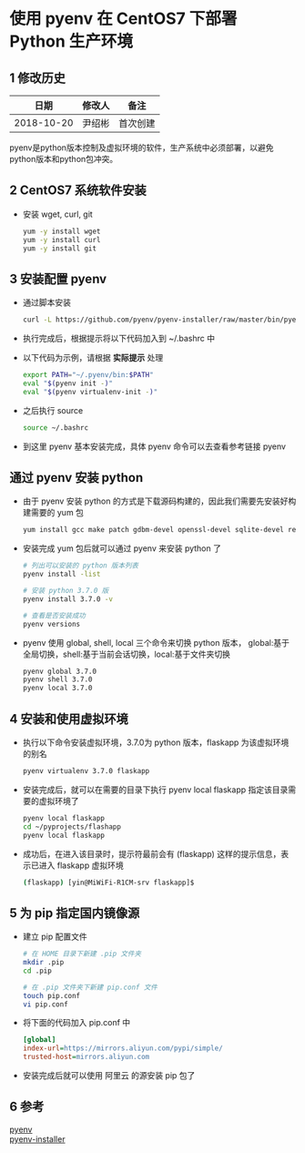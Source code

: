 # 使用 pyenv 在 CentOS7 下部署 Python 生产环境

## 1 修改历史

日期|修改人|备注
-|-|-
2018-10-20|尹绍彬|首次创建

pyenv是python版本控制及虚拟环境的软件，生产系统中必须部署，以避免python版本和python包冲突。

## 2 CentOS7 系统软件安装

* 安装 wget, curl, git

  ```bash
  yum -y install wget
  yum -y install curl
  yum -y install git
  ```

## 3 安装配置 pyenv

* 通过脚本安装

  ```bash
  curl -L https://github.com/pyenv/pyenv-installer/raw/master/bin/pyenv-installer | bash
  ```

* 执行完成后，根据提示将以下代码加入到 ~/.bashrc 中
* 以下代码为示例，请根据 **实际提示** 处理

  ```bash
  export PATH="~/.pyenv/bin:$PATH"
  eval "$(pyenv init -)"
  eval "$(pyenv virtualenv-init -)"
  ```

* 之后执行 source

  ```bash
  source ~/.bashrc
  ```

* 到这里 pyenv 基本安装完成，具体 pyenv 命令可以去查看参考链接 pyenv

## 通过 pyenv 安装 python

* 由于 pyenv 安装 python 的方式是下载源码构建的，因此我们需要先安装好构建需要的 yum 包

  ```bash
  yum install gcc make patch gdbm-devel openssl-devel sqlite-devel readline-devel zlib-devel bzip2-devel libffi-devel -y
  ```

* 安装完成 yum 包后就可以通过 pyenv 来安装 python 了

  ```bash
  # 列出可以安装的 python 版本列表
  pyenv install -list

  # 安装 python 3.7.0 版
  pyenv install 3.7.0 -v

  # 查看是否安装成功
  pyenv versions
  ```

* pyenv 使用 global, shell, local 三个命令来切换 python 版本， global:基于全局切换，shell:基于当前会话切换，local:基于文件夹切换

  ```bash
  pyenv global 3.7.0
  pyenv shell 3.7.0
  pyenv local 3.7.0
  ```

## 4 安装和使用虚拟环境

* 执行以下命令安装虚拟环境，3.7.0为 python 版本，flaskapp 为该虚拟环境的别名

  ```bash
  pyenv virtualenv 3.7.0 flaskapp
  ```

* 安装完成后，就可以在需要的目录下执行 pyenv local flaskapp 指定该目录需要的虚拟环境了

  ```bash
  pyenv local flaskapp
  cd ~/pyprojects/flashapp
  pyenv local flaskapp
  ```

* 成功后，在进入该目录时，提示符最前会有 (flaskapp) 这样的提示信息，表示已进入 flaskapp 虚拟环境

  ```bash
  (flaskapp) [yin@MiWiFi-R1CM-srv flaskapp]$
  ```

## 5 为 pip 指定国内镜像源

* 建立 pip 配置文件

  ```bash
  # 在 HOME 目录下新建 .pip 文件夹
  mkdir .pip
  cd .pip

  # 在 .pip 文件夹下新建 pip.conf 文件
  touch pip.conf
  vi pip.conf
  ```

* 将下面的代码加入 pip.conf 中

  ```ini
  [global]
  index-url=https://mirrors.aliyun.com/pypi/simple/
  trusted-host=mirrors.aliyun.com
  ```

* 安装完成后就可以使用 阿里云 的源安装 pip 包了

## 6 参考

[pyenv](https://github.com/pyenv/pyenv)  
[pyenv-installer](https://github.com/pyenv/pyenv-installer)